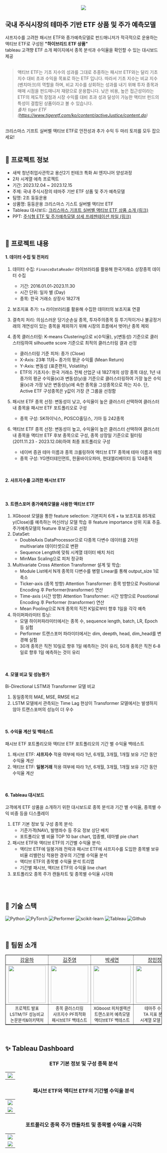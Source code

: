 <div align=center style="margin-bottom:30px">
  <img src="data/mdfile/logo.png">
</div>

## 국내 주식시장의 테마주 기반 ETF 상품 및 주가 예측모델

샤프지수를 고려한 패시브 ETF와 종가예측모델로 펀드매니저가 적극적으로 운용하는 액티브 ETF로 구성된 <b>"하이브리드 ETF 상품"</b><br>
tableau 고객향 ETF 소개 페이지에서 종목 분석과 수익율을 확인할 수 있는 대시보드 제공
<br><br>

> 액티브 ETF는 기초 지수의 성과를 그대로 추종하는 패시브 ETF와는 달리 기초 지수 대비 초과 수익을 목표로 하는 ETF 입니다. 따라서 기초 지수는 비교 지수(벤치마크)의 역할을 하며, 비교 지수를 상회하는 성과를 내기 위해 투자 종목과 매매 시점을 펀드매니저 재량으로 운용합니다.
낮은 비용, 높은 접근성이라는 ETF의 제도적 장점과 시장 수익률 대비 초과 성과 달성이 가능한 액티브 펀드의 특성이 결합된 상품이라고 볼 수 있습니다.<br>
<i>출처: tiger ETF (https://www.tigeretf.com/ko/content/activeJustice/content.do)</i>

<br>
크리스마스 기프트 실버벨 액티브 ETF로 안전성과 추가 수익 두 마리 토끼를 모두 잡으세요!
<br><br>

## 📌 프로젝트 정보
- 새싹 청년취업사관학교 용산2기 핀테크 특화 AI 엔지니어 양성과정
- 2차 시계열 에측 프로젝트
- 기간: 2023.12.04 ~ 2023.12.15
- 주제: 국내 주식시장의 테마주 기반 ETF 상품 및 주가 예측모델
- 팀명: 2조 둥둥운용
- 상품명: 둥둥운용 크리스마스 기스트 실버벨 액티브 ETF
- Tableau 대시보드: [크리스마스 기프트 실버벨 액티브 ETF 상품 소개 (링크)](https://public.tableau.com/app/profile/.75987136/viz/Project_17023890534100/ETF)
- PPT: [주식형 ETF 및 주가예측모델 상세 프레젠테이션 파일 (링크)](https://drive.google.com/file/d/11flsHC7XXHnr7EedFPxIjsWYJz1ufSbx/view?usp=drive_link)

<br>


## 👑 프로젝트 내용

#### 1. 데이터 수집 및 전처리

1. 데이터 수집: `FinanceDataReader` 라이브러리를 활용해 한국거래소 상장종목 데이터 수집
    - 기간: 2016.01.01-2023.11.30
    - 시간 단위: 일자 별 (Day)
    - 종목: 한국 거래소 상장사 1827개

2. 보조지표 추가: `ta` 라이브러리를 활용해 수집한 데이터의 보조지표 연결
3. 결측치 처리: 의심스러운 당기순손실 종목, 투자주의종목 등 투기적이거나 불공정거래의 개연성이 있는 종목을 제외하기 위해 시장의 흐름에서 벗어난 종목 제외
4. 종목 클러스터링: K-means Clustering으로 x(수익율), y(변동성) 기준으로 클러스터링하여 silhouette score 기준으로 최적의 클러스터링 결과 선정
    - 클러스터링 기준 피처: 종가 (Close)
    - X-Axis: 23年 11⽉~ 종가의 평균 수익률 (Mean Return)
    - Y-Axis: 변동성 (표준편차, Volatility)
    - ETF의 기초지수: 한국 거래소 전체 산업군 내 1827개의 상장 종목 대상, 1년 내 종가의 평균 수익율(x)과 변동성(y)을 기준으로 클러스터링하여 가장 높은 수익율(x)과 가장 낮은 변동성(y)에 속한 종목을 그성종목으로 하는 지수. 단, Active ETF 구성종목은 y값이 가장 큰 그룹을 선정함
5. 패시브 ETF 종목 선정: 변동성이 낮고, 수익율이 높은 클러스터 선택하여 클러스터 내 종목을 패시브 ETF 포트폴리오로 구성
    - 종목 구성: SK하이닉스, POSCO홀딩스, 기아 등 242종목
6. 액티브 ETF 종목 선정: 변동성이 높고, 수익율이 높은 클러스터 선택하여 클러스터 내 종목을 액티브 ETF 후보 종목으로 구성, 종목 상장일 기준으로 필터링(2011.11.23 - 2023.12.08)하여 최종 포트폴리오 구성
    - 네이버 증권 테마 이름과 종목 크롤링하여 액티브 ETF 종목에 테마 이름과 매칭
    - 종목 구성: YG엔터테인먼트, 한올바이오파마, 현대엘리베이터 등 124종목

<br>

#### 2. 샤프지수를 고려한 패시브 ETF

<br>

#### 3. 트랜스포머 종가예측모델을 사용한 액티브 ETF

1. XGboost 모델을 통한 feature selection: 기본피처 6개 + ta 보조지표 85개로 y(Close)를 예측하는 머신러닝 모델 학습 후 feature importance 상위 지표 추출. 주가예측모델의 feature 후보군으로 선정
2. DataSet: 
    - DoubleAxis DataProcessor으로 다종목 다변수 데이터를 2차원 multivariate 데이터셋으로 변환
    - Sequence Length에 맞춰 시계열 데이터 배치 처리
    - MinMax Scaling으로 피처 정규화
3. Multivariate Cross Attention Transformer 설계 및 학습:
    - Module List에서 N개 종목의 다변수를 병렬 Linear를 통해 output_size 1로 축소
    - Ticker-axis (종목 방향) Attention Transformer: 종목 방향으로 Positional Encoding 후 Performer(transformer) 연산
    - Time-axis (시간 방향) Attention Transformer: 시간 방향으로 Posotional Encoding 후 Performer (transformer) 연산
    - Mean Pooling으로 N개 종목의 직전 K일로부터 향후 1일을 각각 예측
4. 하이퍼파라미터 튜닝:
    - 모델 하이퍼파라미터에서는 종목 수, sequence length, batch, LR, Epoch 등 실험
    - Performer 트랜스포머 파라미터에서는 dim, deepth, head, dim_head를 변경해 실험
    - 30개 종목은 직전 10일로 향후 1일 예측하는 것이 유리, 50개 종목은 직전 6-8일로 향후 1일 예측하는 것이 유리

<br>

#### 4. 모델 비교 및 성능평가
Bi-Directional LSTM과 Transformer 모델 비교

1. 동일종목의 MAE, MSE, RMSE 비교
2. LSTM 모델에서 관측되는 Time Lag 현상이 Transformer 모델에서는 발생하지 않아 트랜스포머의 성능이 더 우수

<br>

#### 5. 수익율 계산 및 백테스트
패시브 ETF 포트폴리오와 액티브 ETF 포트폴리오의 기간 별 수익율 백테스트

1. 패시브 ETF: <b>샤프지수</b> 적용 여부에 따라 1년, 6개월, 3개월, 1개월 보유 기간 동안 수익율 계산
2. 액티브 ETF: <b>일봉거래</b> 적용 여부에 따라 1년, 6개월, 3개월, 1개월 보유 기간 동안 수익율 계산

<br>

#### 6. Tableau 대시보드

고객에게 ETF 상품을 소개하기 위한 대시보드로 종목 분석과 기간 별 수익율, 종목별 수익 비중 등을 디스플레이

1. ETF 기본 정보 및 구성 종목 분석:
    - 기준가격(NAV), 발행좌수 등 주요 정보 상단 배치
    - 포트폴리오 별 비율 TOP 10 bar chart, 업종별, 테마별 pie chart
2. 패시브 ETF와 액티브 ETF의 기간별 수익율 분석:
    - 액티브 ETF에 일봉거래 전략과 패시브 ETF에 샤프지수를 도입한 종목별 보유비율 리밸런싱 적용한 경우의 기간별 수익율 분석
    - 액티브 ETF의 종목별 수익율 분석 트리맵
    - 기간별 패시브, 액티브 ETF의 수익율 line chart
3. 포트폴리오 종목 주가 캔들차트 및 종목별 수익율 시각화


<br><br>


## 🍉 기술 스택
![Python](https://img.shields.io/badge/Python-3670A0?style=flat&logo=Python&logoColor=ffdd54)
![PyTorch](https://img.shields.io/badge/PyTorch-%23EE4C2C.svg?style=flat&logo=PyTorch&logoColor=white)
![Performer](https://img.shields.io/badge/Performer-83B81A?style=flat&logo=toml&logoColor=white)
![scikit-learn](https://img.shields.io/badge/Scikit--learn-%23F7931E.svg?style=flat&logo=scikit-learn&logoColor=white)
![Tableau](https://img.shields.io/badge/Tableau-E97627?style=flat&logo=tableau&logoColor=white)
![Github](https://img.shields.io/badge/Github-181717.svg?style=flat&logo=github&logoColor=white)


<br>


## 👶 팀원 소개

<table border="" cellspacing="0" cellpadding="0" max-width="2000px">
    <tr width="100%">
        <td align="center"><a href= "https://github.com/yunariver">강윤하</a></td>
        <td align="center"><a href= "https://github.com/KimJuyoung23">김주영</a></td>
        <td align="center"><a href= "https://github.com/seyeon-shijuan">박세연</a></td>
        <td align="center"><a href= "https://github.com/JangMinJung">장민정</a></td>
        <td align="center"><a href= "https://github.com/Minnie02">전민지</a></td>
    </tr>
    <tr width="100%">
        <td align="center">
          <a href= "https://github.com/yunariver">
            <img src="https://avatars.githubusercontent.com/u/144081192?v=4" width="120px"/>
          </a>
        </td>
        <td align="center">
          <a href= "https://github.com/KimJuyoung23">
            <img src="https://avatars.githubusercontent.com/u/38585726?v=4" width="120px"/>
          </a>
        </td>
        <td align="center">
          <a href= "https://github.com/seyeon-shijuan">
            <img src="https://avatars.githubusercontent.com/u/66824510?v=4" width="120px"/>
          </a>
        </td>
        <td align="center">
          <a href= "https://github.com/JangMinJung">
            <img src="https://avatars.githubusercontent.com/u/131653557?v=4" width="120px"/>
          </a>
        </td>
        <td align="center">
          <a href= "https://github.com/Minnie02">
            <img src="https://avatars.githubusercontent.com/u/144119833?v=4" width="120px"/>
          </a>
        </td>
    </tr>
    <tr width="100%">
      <td align="center">
        <small>
        프로젝트 발표<br>
        LSTM/TF 성능비교<br>
        논문분석&아키텍처
        </small>
      </td>
      <td align="center">
        <small>
        종목 클러스터링<br>
        샤프지수 PF최적화<br>
        패시브ETF 백테스트
        </small>
      </td>
      <td align="center">
        <small>
        XGboost 피처셀렉션<br>
        트랜스포머 예측모델<br>
        액티브ETF 백테스트
        </small>
      </td>
      <td align="center">
        <small>
        테마주 수집<br>
        TA 지표 분석<br>
        시계열 모델 조사
        </small>
      </td>
      <td align="center">
        <small>
        Tableau 대시보드<br>
        ETF 분석&수익율<br>
        주가차트분석
        </small>
      </td>
   </tr>
</table>

<br>

## ✨ Tableau Dashboard

<div align=center>
  <h3>ETF 기본 정보 및 구성 종목 분석</h3>
</div>

||
|:-:|
|![](data/mdfile/dashboard1.png)|

<div align=center>
  <h3>패시브 ETF와 액티브 ETF의 기간별 수익율 분석</h3>
</div>

||
|:-:|
|![](data/mdfile/dashboard2.png)|
|![](data/mdfile/dashboard3.png)|

<div align=center>
  <h3>포트폴리오 종목 주가 캔들차트 및 종목별 수익율 시각화</h3>
</div>

||
|:-:|
|![](data/mdfile/dashboard4.png)|
|![](data/mdfile/dashboard5.png)|

